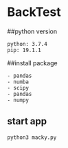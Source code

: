 # BackTest


##python version

```
python: 3.7.4
pip: 19.1.1
```



##install package
```
- pandas
- numba
- scipy
- pandas
- numpy
```

## start app
```
python3 macky.py

```